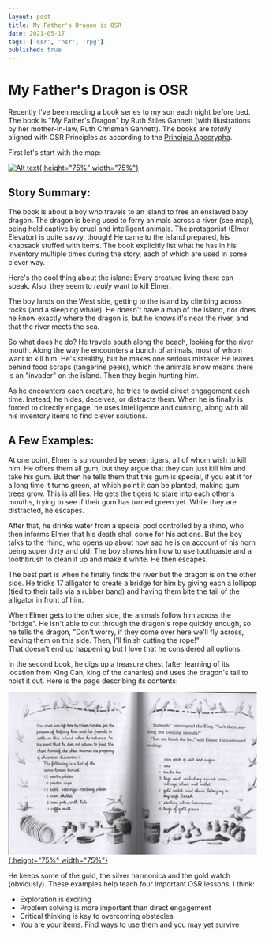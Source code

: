 ```yaml
---
layout: post
title: My Father's Dragon is OSR
date: 2021-05-17
tags: ['osr', 'nsr', 'rpg']
published: true
---
```


# My Father's Dragon is OSR

Recently I've been reading a book series to my son each night before bed. The book is "My Father's Dragon" by Ruth Stiles Gannett (with illustrations by her mother-in-law, Ruth Chrisman Gannett).
The books are _totally_ aligned with OSR Principles as according to the [Principia Apocrypha](https://lithyscaphe.blogspot.com/p/principia-apocrypha.html).

First let's start with the map:

[![Alt text](/img/my-fathers-dragon/wild_island.png "click to embiggen"){:height="75%" width="75%"}](/img/my-fathers-dragon/wild_island.png)

## Story Summary:
The book is about a boy who travels to an island to free an enslaved baby dragon. The dragon is being used to ferry animals across a river (see map), being held captive by cruel and intelligent animals. The protagonist (Elmer Elevator) is quite savvy, though! He came to the island prepared, his knapsack stuffed with items. The book explicitly list what he has in his inventory multiple times during the story, each of which are used in some clever way.

Here's the cool thing about the island: Every creature living there can speak. Also, they seem to _really_ want to kill Elmer.

The boy lands on the West side, getting to the island by climbing across rocks (and a sleeping whale). He doesn't have a map of the island, nor does he know exactly where the dragon is, but he knows it's near the river, and that the river meets the sea.

So what does he do? He travels south along the beach, looking for the river mouth. Along the way he encounters a bunch of animals, most of whom want to kill him. He's stealthy, but he makes one serious mistake: He leaves behind food scraps (tangerine peels), which the animals know means there is an "invader" on the island. Then they begin hunting him.

As he encounters each creature, he tries to avoid direct engagement each time. Instead, he hides, deceives, or distracts them. When he is finally is forced to directly engage, he uses intelligence and cunning, along with all his inventory items to find clever solutions.

## A Few Examples:
At one point, Elmer is surrounded by seven tigers, all of whom wish to kill him. He offers them all gum, but they argue that they can just kill him and take his gum. But then he tells them that this gum is special, if you eat it for a long time it turns green, at which point it can be planted, making gum trees grow. This is all lies. He gets the tigers to stare into each other's mouths, trying to see if their gum has turned green yet. While they are distracted, he escapes.

After that, he drinks water from a special pool controlled by a rhino, who then informs Elmer that his death shall come for his actions. But the boy talks to the rhino, who opens up about how sad he is on account of his horn being super dirty and old. The boy shows him how to use toothpaste and a toothbrush to clean it up and make it white. He then escapes.

The best part is when he finally finds the river but the dragon is on the other side. He tricks 17 alligator to create a bridge for him by giving each a lollipop (tied to their tails via a rubber band) and having them bite the tail of the alligator in front of him.

When Elmer gets to the other side, the animals follow him across the "bridge". He isn't able to cut through the dragon's rope quickly enough, so he tells the dragon, "Don't worry, if they come over here we'll fly across, leaving them on this side. Then, I'll finish cutting the rope!"  
That doesn't end up happening but I love that he considered all options.

In the second book, he digs up a treasure chest (after learning of its location from King Can, king of the canaries) and uses the dragon's tail to hoist it out. Here is the page describing its contents:  

[![Alt text](/img/my-fathers-dragon/chest.png "click to embiggen"){:height="75%" width="75%"}](/img/my-fathers-dragon/chest.png)

He keeps some of the gold, the silver harmonica and the gold watch (obviously).
These examples help teach four important OSR lessons, I think:
- Exploration is exciting
- Problem solving is more important than direct engagement
- Critical thinking is key to overcoming obstacles
- You are your items. Find ways to use them and you may yet survive
